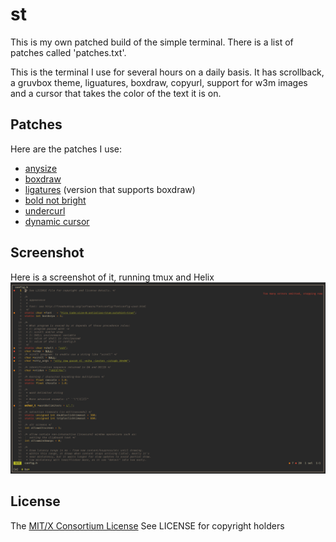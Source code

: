 # st

This is my own patched build of the simple terminal.
There is a list of patches called 'patches.txt'.

This is the terminal I use for several hours on a daily basis.
It has scrollback, a gruvbox theme, liguatures, boxdraw, copyurl, support for w3m images and a cursor that takes the color of the text it is on.

## Patches

Here are the patches I use:
* [anysize](https://st.suckless.org/patches/anysize/)
* [boxdraw](https://st.suckless.org/patches/boxdraw/)
* [ligatures](https://st.suckless.org/patches/ligatures/)
		(version that supports boxdraw)
* [bold not bright](https://st.suckless.org/patches/bold-is-not-bright/)
* [undercurl](https://st.suckless.org/patches/undercurl/)
* [dynamic cursor](https://st.suckless.org/patches/dynamic-cursor-color/)

## Screenshot

Here is a screenshot of it, running tmux and Helix
![My build of st](st.png)

## License

The [MIT/X Consortium License](https://mit-license.org/)
See LICENSE for copyright holders
